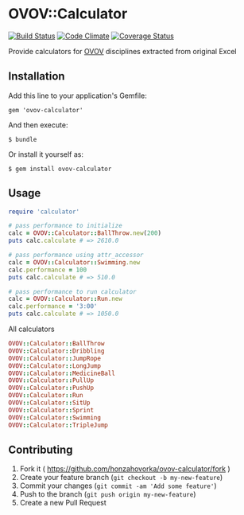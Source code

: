 # OVOV::Calculator
[![Build Status](https://travis-ci.org/honzahovorka/ovov-calculator.svg?branch=master)](https://travis-ci.org/honzahovorka/ovov-calculator) [![Code Climate](https://codeclimate.com/github/honzahovorka/ovov-calculator/badges/gpa.svg)](https://codeclimate.com/github/honzahovorka/ovov-calculator) [![Coverage Status](https://coveralls.io/repos/honzahovorka/ovov-calculator/badge.svg?branch=master&service=github)](https://coveralls.io/github/honzahovorka/ovov-calculator?branch=master)

Provide calculators for [OVOV](http://www.ovov.cz) disciplines extracted from original Excel

## Installation

Add this line to your application's Gemfile:

    gem 'ovov-calculator'

And then execute:

    $ bundle

Or install it yourself as:

    $ gem install ovov-calculator

## Usage

``` ruby
require 'calculator'

# pass performance to initialize
calc = OVOV::Calculator::BallThrow.new(200)
puts calc.calculate # => 2610.0

# pass performance using attr_accessor
calc = OVOV::Calculator::Swimming.new
calc.performance = 100
puts calc.calculate # => 510.0

# pass performance to run calculator
calc = OVOV::Calculator::Run.new
calc.performance = '3:00'
puts calc.calculate # => 1050.0
```

All calculators

``` ruby
OVOV::Calculator::BallThrow
OVOV::Calculator::Dribbling
OVOV::Calculator::JumpRope
OVOV::Calculator::LongJump
OVOV::Calculator::MedicineBall
OVOV::Calculator::PullUp
OVOV::Calculator::PushUp
OVOV::Calculator::Run
OVOV::Calculator::SitUp
OVOV::Calculator::Sprint
OVOV::Calculator::Swimming
OVOV::Calculator::TripleJump
```

## Contributing

1. Fork it ( https://github.com/honzahovorka/ovov-calculator/fork )
2. Create your feature branch (`git checkout -b my-new-feature`)
3. Commit your changes (`git commit -am 'Add some feature'`)
4. Push to the branch (`git push origin my-new-feature`)
5. Create a new Pull Request
